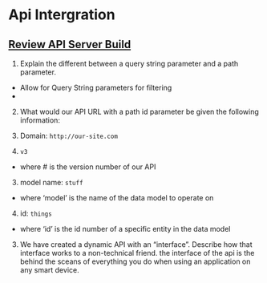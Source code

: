 # Api Intergration

## [Review API Server Build](https://codefellows.github.io/code-401-javascript-guide/curriculum/apps-and-libraries/api-server/)

1. Explain the different between a query string parameter and a path parameter.
* Allow for Query String parameters for filtering
* 
2. What would our API URL with a path id parameter be given the following information:

1. Domain: `http://our-site.com`

2. `v3`
*  where # is the version number of our API
3. model name: `stuff`
* where ‘model’ is the name of the data model to operate on
4. id: `things`
*  where ‘id’ is the id number of a specific entity in the data model

3. We have created a dynamic API with an “interface”. Describe how that interface works to a non-technical friend.
the interface of the api is the behind the sceans of everything you do when using an application on any smart device.
